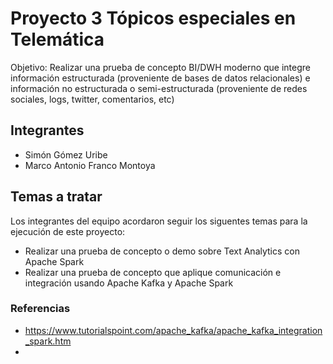 # Proyecto 3 Tópicos especiales en Telemática

Objetivo: 
Realizar una prueba de concepto BI/DWH moderno que integre información estructurada (proveniente de bases de datos relacionales) e información no estructurada o semi-estructurada (proveniente de redes sociales, logs, twitter, comentarios, etc)

## Integrantes 
* Simón Gómez Uribe
* Marco Antonio Franco Montoya

## Temas a tratar
Los integrantes del equipo acordaron seguir los siguentes temas para la ejecución de este proyecto:

 - Realizar una prueba de concepto o demo sobre Text Analytics con Apache Spark
 - Realizar una prueba de concepto que aplique comunicación e integración usando Apache Kafka y Apache Spark

### Referencias
* https://www.tutorialspoint.com/apache_kafka/apache_kafka_integration_spark.htm 
* 

